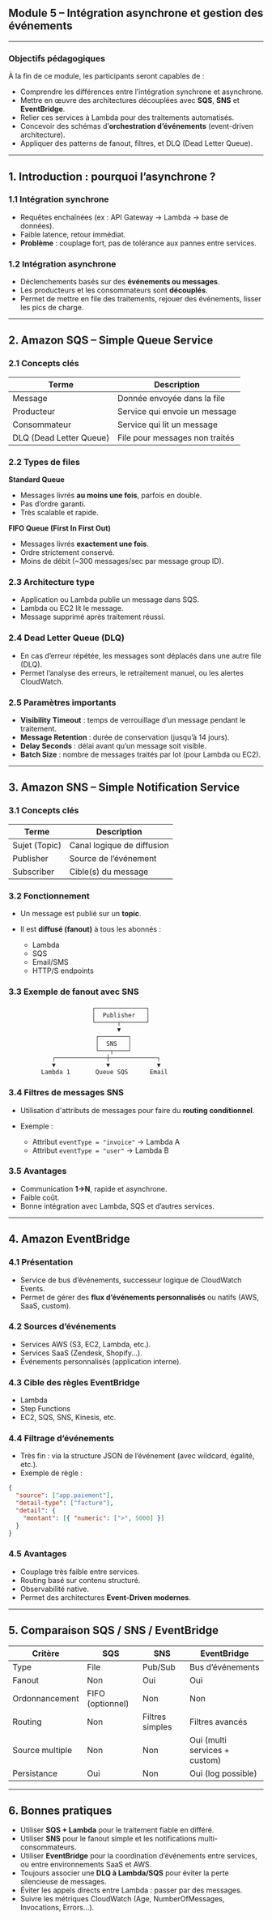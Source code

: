 ##  Module 5 – Intégration asynchrone et gestion des événements

---

###  Objectifs pédagogiques

À la fin de ce module, les participants seront capables de :

* Comprendre les différences entre l’intégration synchrone et asynchrone.
* Mettre en œuvre des architectures découplées avec **SQS**, **SNS** et **EventBridge**.
* Relier ces services à Lambda pour des traitements automatisés.
* Concevoir des schémas d’**orchestration d’événements** (event-driven architecture).
* Appliquer des patterns de fanout, filtres, et DLQ (Dead Letter Queue).

---

## 1. Introduction : pourquoi l’asynchrone ?

### 1.1 Intégration synchrone

* Requêtes enchaînées (ex : API Gateway → Lambda → base de données).
* Faible latence, retour immédiat.
* **Problème** : couplage fort, pas de tolérance aux pannes entre services.

### 1.2 Intégration asynchrone

* Déclenchements basés sur des **événements ou messages**.
* Les producteurs et les consommateurs sont **découplés**.
* Permet de mettre en file des traitements, rejouer des événements, lisser les pics de charge.

---

## 2. Amazon SQS – Simple Queue Service

### 2.1 Concepts clés

| Terme                   | Description                    |
| ----------------------- | ------------------------------ |
| Message                 | Donnée envoyée dans la file    |
| Producteur              | Service qui envoie un message  |
| Consommateur            | Service qui lit un message     |
| DLQ (Dead Letter Queue) | File pour messages non traités |

### 2.2 Types de files

**Standard Queue**

* Messages livrés **au moins une fois**, parfois en double.
* Pas d’ordre garanti.
* Très scalable et rapide.

**FIFO Queue (First In First Out)**

* Messages livrés **exactement une fois**.
* Ordre strictement conservé.
* Moins de débit (\~300 messages/sec par message group ID).

### 2.3 Architecture type

* Application ou Lambda publie un message dans SQS.
* Lambda ou EC2 lit le message.
* Message supprimé après traitement réussi.

### 2.4 Dead Letter Queue (DLQ)

* En cas d’erreur répétée, les messages sont déplacés dans une autre file (DLQ).
* Permet l’analyse des erreurs, le retraitement manuel, ou les alertes CloudWatch.

### 2.5 Paramètres importants

* **Visibility Timeout** : temps de verrouillage d’un message pendant le traitement.
* **Message Retention** : durée de conservation (jusqu’à 14 jours).
* **Delay Seconds** : délai avant qu’un message soit visible.
* **Batch Size** : nombre de messages traités par lot (pour Lambda ou EC2).

---

## 3. Amazon SNS – Simple Notification Service

### 3.1 Concepts clés

| Terme         | Description                |
| ------------- | -------------------------- |
| Sujet (Topic) | Canal logique de diffusion |
| Publisher     | Source de l’événement      |
| Subscriber    | Cible(s) du message        |

### 3.2 Fonctionnement

* Un message est publié sur un **topic**.
* Il est **diffusé (fanout)** à tous les abonnés :

  * Lambda
  * SQS
  * Email/SMS
  * HTTP/S endpoints

### 3.3 Exemple de fanout avec SNS

```
                       ┌──────────────┐
                       │  Publisher   │
                       └──────┬───────┘
                              ▼
                        ┌────────┐
                        │  SNS   │
                        └───┬────┘
            ┌──────────────┼─────────────┐
            ▼              ▼             ▼
         Lambda 1       Queue SQS      Email
```

### 3.4 Filtres de messages SNS

* Utilisation d'attributs de messages pour faire du **routing conditionnel**.
* Exemple :

  * Attribut `eventType = "invoice"` → Lambda A
  * Attribut `eventType = "user"` → Lambda B

### 3.5 Avantages

* Communication **1→N**, rapide et asynchrone.
* Faible coût.
* Bonne intégration avec Lambda, SQS et d’autres services.

---

## 4. Amazon EventBridge

### 4.1 Présentation

* Service de bus d’événements, successeur logique de CloudWatch Events.
* Permet de gérer des **flux d’événements personnalisés** ou natifs (AWS, SaaS, custom).

### 4.2 Sources d’événements

* Services AWS (S3, EC2, Lambda, etc.).
* Services SaaS (Zendesk, Shopify...).
* Événements personnalisés (application interne).

### 4.3 Cible des règles EventBridge

* Lambda
* Step Functions
* EC2, SQS, SNS, Kinesis, etc.

### 4.4 Filtrage d’événements

* Très fin : via la structure JSON de l’événement (avec wildcard, égalité, etc.).
* Exemple de règle :

```json
{
  "source": ["app.paiement"],
  "detail-type": ["facture"],
  "detail": {
    "montant": [{ "numeric": [">", 5000] }]
  }
}
```

### 4.5 Avantages

* Couplage très faible entre services.
* Routing basé sur contenu structuré.
* Observabilité native.
* Permet des architectures **Event-Driven modernes**.

---

## 5. Comparaison SQS / SNS / EventBridge

| Critère         | SQS              | SNS             | EventBridge                   |
| --------------- | ---------------- | --------------- | ----------------------------- |
| Type            | File             | Pub/Sub         | Bus d’événements              |
| Fanout          | Non              | Oui             | Oui                           |
| Ordonnancement  | FIFO (optionnel) | Non             | Non                           |
| Routing         | Non              | Filtres simples | Filtres avancés               |
| Source multiple | Non              | Non             | Oui (multi services + custom) |
| Persistance     | Oui              | Non             | Oui (log possible)            |

---

## 6. Bonnes pratiques

* Utiliser **SQS + Lambda** pour le traitement fiable en différé.
* Utiliser **SNS** pour le fanout simple et les notifications multi-consommateurs.
* Utiliser **EventBridge** pour la coordination d’événements entre services, ou entre environnements SaaS et AWS.
* Toujours associer une **DLQ à Lambda/SQS** pour éviter la perte silencieuse de messages.
* Éviter les appels directs entre Lambda : passer par des messages.
* Suivre les métriques CloudWatch (Age, NumberOfMessages, Invocations, Errors...).
